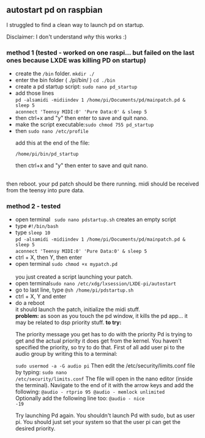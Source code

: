 <h2>autostart pd on raspbian</h2>

I struggled to find a clean way to launch pd on startup.<br/>

Disclaimer: I don't understand <i>why</i> this works :) 

<h3>method 1 (tested - worked on one raspi... but failed on the last ones because LXDE was killing PD on startup)</h3>

<ul>
<li>create the <code>/bin</code> folder. <code>mkdir ./</code></li>
<li>enter the bin folder ( ./pi/bin/ ) <code>cd ./bin</code></li>
<li>create a pd startup script: <code>sudo nano pd_startup</code> 
</li>

<li>add those lines <br/>
  <code>pd -alsamidi -midiindev 1 /home/pi/Documents/pd/mainpatch.pd & sleep 5</code>
  <br/>
  <code>aconnect 'Teensy MIDI:0' 'Pure Data:0' & sleep 5 </code>
</li>

<li>then ctrl+x and "y" then enter to save and quit nano.</li>

<li>make the script executable:<code>sudo chmod 755 pd_startup</code></li>

<li>then <code>sudo nano /etc/profile</code> <br/>

add this at the end of the file: <br/>

<code>/home/pi/bin/pd_startup</code>
</li>
then ctrl+x and "y" then enter to save and quit nano.

</ul>

<br/>
then reboot. your pd patch should be there running. midi should be received from the teensy into pure data.
<br/>

<h3>method 2 - tested</h3>

<ul>
  <li>open terminal <code> sudo nano pdstartup.sh</code> creates an empty script</li>
  <li>type <code>#!/bin/bash</code></li>
  <li>type <code>sleep 10</code> <br/><code>pd -alsamidi -midiindev 1 /home/pi/Documents/pd/mainpatch.pd & sleep 5</code>
  <br/>
  <code>aconnect 'Teensy MIDI:0' 'Pure Data:0' & sleep 5 </code></li>
  <li>ctrl + X, then Y, then enter</li>
  <li>open terminal <code>sudo chmod +x mypatch.pd</code></li>
  <br/>
  you just created a script launching your patch.
  <br/>
  
  <li>open terminal<code>sudo nano /etc/xdg/lxsession/LXDE-pi/autostart</code></li>
  <li>go to last line, type <code>@sh /home/pi/pdstartup.sh</code></li>
  <li>ctrl + X, Y and enter</li>
  <li>do a reboot</li>
  it should launch the patch, initialize the midi stuff.
  <br/>
  <b>problem:</b> as soon as you touch the pd window, it kills the pd app... it may be related to dsp priority stuff.
  <b>to try: </b><br/>
  
  <a>The priority message you get has to do with the priority Pd is trying to get and the actual priority it does get from the kernel. You haven't specified the priority, so try to do that.</a>
<a>First of all add user pi to the audio group by writing this to a terminal:</a>

<code>sudo usermod -a -G audio pi</code>
Then edit the /etc/security/limits.conf file by typing:
<code>sudo nano /etc/security/limits.conf</code>
The file will open in the nano editor (inside the terminal). 
Navigate to the end of it with the arrow keys and add the following:
<code>@audio - rtprio 95
@audio - memlock unlimited </code>
Optionally add the following line too:
<code>@audio - nice -19</code>

Try launching Pd again. You shouldn't launch Pd with sudo, but as user pi. You should just set your system so that the user pi can get the desired priority.
  
 
</ul>



